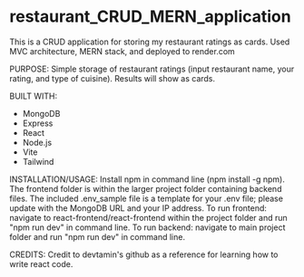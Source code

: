 # restaurant_CRUD_MERN_application
This is a CRUD application for storing my restaurant ratings as cards. Used MVC architecture, MERN stack, and deployed to render.com

PURPOSE:
Simple storage of restaurant ratings (input restaurant name, your rating, and type of cuisine).
Results will show as cards.

BUILT WITH:
* MongoDB
* Express
* React
* Node.js
* Vite
* Tailwind

INSTALLATION/USAGE:
Install npm in command line (npm install -g npm).
The frontend folder is within the larger project folder containing backend files.
The included .env_sample file is a template for your .env file; please update with the MongoDB URL and your IP address.
To run frontend: navigate to react-frontend/react-frontend within the project folder and run "npm run dev" in command line.
To run backend: navigate to main project folder and run "npm run dev" in command line.


CREDITS:
Credit to devtamin's github as a reference for learning how to write react code.
